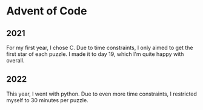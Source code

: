 # Advent of Code
## 2021
For my first year, I chose C. Due to time constraints, I only aimed to get the first star of each puzzle. I made it to day 19, which I'm quite happy with overall.

## 2022
This year, I went with python. Due to even more time constraints, I restricted myself to 30 minutes per puzzle.